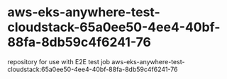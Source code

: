 # aws-eks-anywhere-test-cloudstack-65a0ee50-4ee4-40bf-88fa-8db59c4f6241-76
repository for use with E2E test job aws-eks-anywhere-test-cloudstack:65a0ee50-4ee4-40bf-88fa-8db59c4f6241-76
